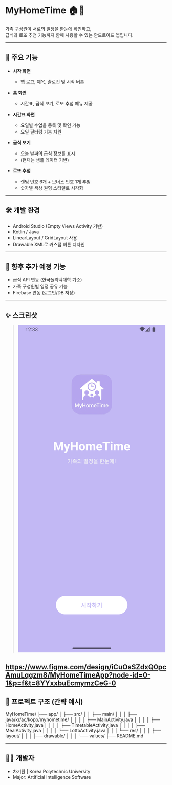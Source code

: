 # MyHomeTime 🏠📅

가족 구성원이 서로의 일정을 한눈에 확인하고,  
급식과 로또 추첨 기능까지 함께 사용할 수 있는 안드로이드 앱입니다.

---

## 📱 주요 기능

- **시작 화면**
    - 앱 로고, 제목, 슬로건 및 시작 버튼

- **홈 화면**
    - 시간표, 급식 보기, 로또 추첨 메뉴 제공

- **시간표 화면**
    - 요일별 수업을 등록 및 확인 가능
    - 요일 필터링 기능 지원

- **급식 보기**
    - 오늘 날짜의 급식 정보를 표시
    - (현재는 샘플 데이터 기반)

- **로또 추첨**
    - 랜덤 번호 6개 + 보너스 번호 1개 추첨
    - 숫자별 색상 원형 스타일로 시각화

---

## 🛠 개발 환경

- Android Studio (Empty Views Activity 기반)
- Kotlin / Java
- LinearLayout / GridLayout 사용
- Drawable XML로 커스텀 버튼 디자인

---

## 📌 향후 추가 예정 기능

- 급식 API 연동 (한국폴리텍대학 기준)
- 가족 구성원별 일정 공유 기능
- Firebase 연동 (로그인/DB 저장)

---

## ✨ 스크린샷

> ![img.png](img.png)

https://www.figma.com/design/iCuOsSZdxQ0pcAmuLqgzm8/MyHomeTimeApp?node-id=0-1&p=f&t=8YYxxbuEcmymzCeG-0
---

## 📁 프로젝트 구조 (간략 예시)

MyHomeTime/
├── app/
│ ├── src/
│ │ ├── main/
│ │ │ ├── java/kr/ac/kopo/myhometime/
│ │ │ │ ├── MainActivity.java
│ │ │ │ ├── HomeActivity.java
│ │ │ │ ├── TimetableActivity.java
│ │ │ │ ├── MealActivity.java
│ │ │ │ └── LottoActivity.java
│ │ │ └── res/
│ │ │ ├── layout/
│ │ │ ├── drawable/
│ │ │ └── values/
├── README.md


---

## 🙋‍♀️ 개발자

- 차기환 | Korea Polytechnic University
- Major: Artificial Intelligence Software  
